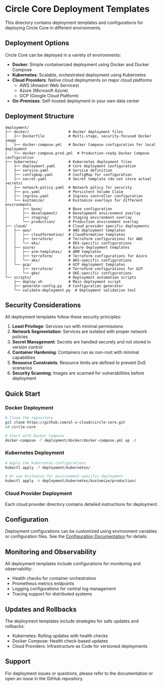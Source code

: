 # Circle Core Deployment Templates

This directory contains deployment templates and configurations for deploying Circle Core in different environments.

## Deployment Options

Circle Core can be deployed in a variety of environments:

- **Docker**: Simple containerized deployment using Docker and Docker Compose
- **Kubernetes**: Scalable, orchestrated deployment using Kubernetes
- **Cloud Providers**: Native cloud deployments on major cloud platforms
  - AWS (Amazon Web Services)
  - Azure (Microsoft Azure)
  - GCP (Google Cloud Platform)
- **On-Premises**: Self-hosted deployment in your own data center

## Deployment Structure

```
deployment/
├── docker/                  # Docker deployment files
│   ├── Dockerfile           # Multi-stage, security-focused Docker image
│   ├── docker-compose.yml   # Docker Compose configuration for local deployment
│   └── docker-compose.prod.yml  # Production-ready Docker Compose configuration
├── kubernetes/              # Kubernetes deployment files
│   ├── deployment.yaml      # Core deployment configuration
│   ├── service.yaml         # Service definition
│   ├── configmap.yaml       # ConfigMap for configuration
│   ├── secret.yaml          # Secret template (do not store actual secrets)
│   ├── network-policy.yaml  # Network policy for security
│   ├── pvc.yaml             # Persistent Volume Claim
│   ├── ingress.yaml         # Ingress controller configuration
│   └── kustomize/           # Kustomize overlays for different environments
│       ├── base/            # Base configuration
│       ├── development/     # Development environment overlay
│       ├── staging/         # Staging environment overlay
│       └── production/      # Production environment overlay
├── cloud/                   # Cloud provider specific deployments
│   ├── aws/                 # AWS deployment templates
│   │   ├── cloudformation/  # CloudFormation templates
│   │   ├── terraform/       # Terraform configurations for AWS
│   │   └── eks/             # EKS-specific configurations
│   ├── azure/               # Azure deployment templates
│   │   ├── arm-templates/   # ARM templates
│   │   ├── terraform/       # Terraform configurations for Azure
│   │   └── aks/             # AKS-specific configurations
│   └── gcp/                 # GCP deployment templates
│       ├── terraform/       # Terraform configurations for GCP
│       └── gke/             # GKE-specific configurations
└── scripts/                 # Deployment automation scripts
    ├── deploy.sh            # Main deployment script
    ├── generate-config.py   # Configuration generator
    └── validate-deployment.py  # Deployment validation tool
```

## Security Considerations

All deployment templates follow these security principles:

1. **Least Privilege**: Services run with minimal permissions
2. **Network Segmentation**: Services are isolated with proper network policies
3. **Secret Management**: Secrets are handled securely and not stored in version control
4. **Container Hardening**: Containers run as non-root with minimal capabilities
5. **Resource Constraints**: Resource limits are defined to prevent DoS scenarios
6. **Security Scanning**: Images are scanned for vulnerabilities before deployment

## Quick Start

### Docker Deployment

```bash
# Clone the repository
git clone https://github.com/ol-s-cloud/circle-core.git
cd circle-core

# Start with Docker Compose
docker-compose -f deployment/docker/docker-compose.yml up -d
```

### Kubernetes Deployment

```bash
# Apply the Kubernetes configurations
kubectl apply -f deployment/kubernetes/

# Or use Kustomize for environment-specific deployment
kubectl apply -k deployment/kubernetes/kustomize/production/
```

### Cloud Provider Deployment

Each cloud provider directory contains detailed instructions for deployment.

## Configuration

Deployment configurations can be customized using environment variables or configuration files. See the [Configuration Documentation](../docs/configuration.md) for details.

## Monitoring and Observability

All deployment templates include configurations for monitoring and observability:

- Health checks for container orchestration
- Prometheus metrics endpoints
- Logging configurations for central log management
- Tracing support for distributed systems

## Updates and Rollbacks

The deployment templates include strategies for safe updates and rollbacks:

- Kubernetes: Rolling updates with health checks
- Docker Compose: Health check-based updates
- Cloud Providers: Infrastructure as Code for versioned deployments

## Support

For deployment issues or questions, please refer to the documentation or open an issue in the GitHub repository.
